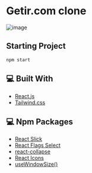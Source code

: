 # Getir.com clone

![image](https://user-images.githubusercontent.com/96390357/167805190-1900428c-3ab2-437f-b414-ff1fa8806660.png)



## Starting Project
```
npm start
```

## 💻 Built With

- [React.js](https://reactjs.org/)
- [Tailwind.css](https://tailwindcss.com/)

## 💻 Npm Packages

- [React Slick](https://react-slick.neostack.com/)
- [React Flags Select](https://www.npmjs.com/package/react-flags-select)
- [react-collapse](https://www.npmjs.com/package/react-collapse)
- [React Icons](https://react-icons.github.io/react-icons/search)
- [useWindowSize()](https://www.npmjs.com/package/@react-hook/window-size)
